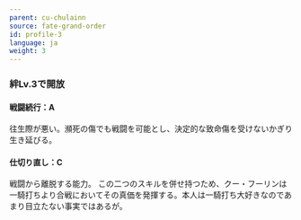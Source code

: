```yaml
---
parent: cu-chulainn
source: fate-grand-order
id: profile-3
language: ja
weight: 3
---
```


### 絆Lv.3で開放

#### 戦闘続行：A

往生際が悪い。瀕死の傷でも戦闘を可能とし、決定的な致命傷を受けないかぎり生き延びる。

#### 仕切り直し：C

戦闘から離脱する能力。
この二つのスキルを併せ持つため、クー・フーリンは一騎打ちより合戦においてその真価を発揮する。本人は一騎打ち大好きなのであまり目立たない事実ではあるが。
